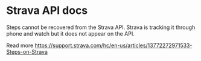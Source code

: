 # Strava API docs

Steps cannot be recovered from the Strava API. Strava is tracking it through phone and watch but it does not appear on the API.

Read more https://support.strava.com/hc/en-us/articles/13772272971533-Steps-on-Strava
